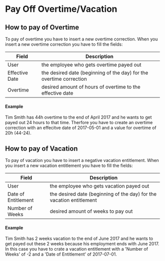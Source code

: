 # Pay Off Overtime/Vacation

## How to pay of Overtime
To pay of overtime you have to insert a new overtime correction. When you insert a new overtime correction you have to fill the fields:

| Field          | Description                                                         |
| -------------- | ------------------------------------------------------------------- |
| User           | the employee who gets overtime payed out                            |
| Effective Date | the desired date (beginning of the day) for the overtime correction |
| Overtime       | desired amount of hours of overtime to the effective date           |

#### Example
Tim Smith has 44h overtime to the end of April 2017 and he wants to get payed out 24 hours to that time. Therfore you have to create an overtime correction with an effecitve date of 2017-05-01 and a value for overtime of 20h (44-24).


## How to pay of Vacation
To pay of vacation you have to insert a negative vacation entitlement. When you insert a new vacation entitlement you have to fill the fields:

| Field               | Description                                                          |
| ------------------- | -------------------------------------------------------------------- |
| User                | the employee who gets vacation payed out                             |
| Date of Entitlement | the desired date (beginning of the day) for the vacation entitlement |
| Number of Weeks     | desired amount of weeks to pay out                                   |

#### Example
Tim Smith has 2 weeks vacation to the end of June 2017 and he wants to get payed out these 2 weeks because his employment ends with June 2017. In this case you have to crate a vacation entitlement with a 'Number of Weeks' of -2 and a 'Date of Entitlement' of 2017-07-01.

